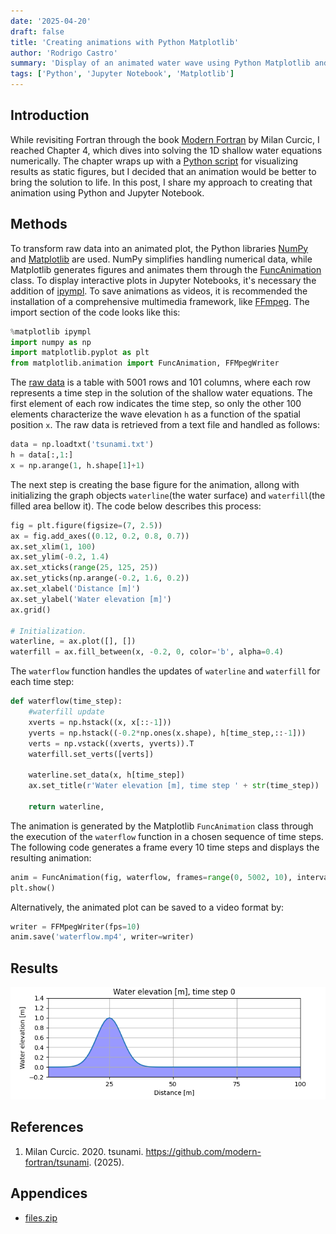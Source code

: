 ```yaml
---
date: '2025-04-20'
draft: false
title: 'Creating animations with Python Matplotlib'
author: 'Rodrigo Castro'
summary: 'Display of an animated water wave using Python Matplotlib and Jupyter Notebook.'
tags: ['Python', 'Jupyter Notebook', 'Matplotlib']
---
```


## Introduction
While revisiting Fortran through the book [Modern Fortran] by Milan Curcic, I reached Chapter 4, which dives into solving the 1D shallow water equations numerically. The chapter wraps up with a [Python script] for visualizing results as static figures, but I decided that an animation would be better to bring the solution to life. In this post, I share my approach to creating that animation using Python and Jupyter Notebook.

## Methods
To transform raw data into an animated plot, the Python libraries [NumPy] and [Matplotlib] are used. NumPy simplifies handling numerical data, while Matplotlib generates figures and animates them through the [FuncAnimation] class. To display interactive plots in Jupyter Notebooks, it's necessary the addition of [ipympl]. To save animations as videos, it is recommended the installation of a comprehensive multimedia framework, like [FFmpeg]. The import section of the code looks like this:

```python
%matplotlib ipympl
import numpy as np
import matplotlib.pyplot as plt
from matplotlib.animation import FuncAnimation, FFMpegWriter
```

The [raw data](#appendices) is a table with 5001 rows and 101 columns, where each row represents a time step in the solution of the shallow water equations. The first element of each row indicates the time step, so only the other 100 elements characterize the wave elevation `h` as a function of the spatial position `x`. The raw data is retrieved from a text file and handled as follows:


```python
data = np.loadtxt('tsunami.txt')
h = data[:,1:]
x = np.arange(1, h.shape[1]+1)
```

The next step is creating the base figure for the animation, allong with initializing the graph objects `waterline`(the water surface) and `waterfill`(the filled area bellow it). The code below describes this process:

```python
fig = plt.figure(figsize=(7, 2.5))
ax = fig.add_axes((0.12, 0.2, 0.8, 0.7))
ax.set_xlim(1, 100)
ax.set_ylim(-0.2, 1.4)
ax.set_xticks(range(25, 125, 25))
ax.set_yticks(np.arange(-0.2, 1.6, 0.2))
ax.set_xlabel('Distance [m]')
ax.set_ylabel('Water elevation [m]')
ax.grid()

# Initialization.
waterline, = ax.plot([], [])
waterfill = ax.fill_between(x, -0.2, 0, color='b', alpha=0.4)
```

The `waterflow` function handles the updates of `waterline` and `waterfill` for each time step:

```python
def waterflow(time_step):
    #waterfill update
    xverts = np.hstack((x, x[::-1]))
    yverts = np.hstack((-0.2*np.ones(x.shape), h[time_step,::-1]))
    verts = np.vstack((xverts, yverts)).T
    waterfill.set_verts([verts])

    waterline.set_data(x, h[time_step])
    ax.set_title(r'Water elevation [m], time step ' + str(time_step))

    return waterline,
```

The animation is generated by the Matplotlib `FuncAnimation` class through the execution of the `waterflow` function in a chosen sequence of time steps. The following code generates a frame every 10 time steps and displays the resulting animation:

```python
anim = FuncAnimation(fig, waterflow, frames=range(0, 5002, 10), interval=100, blit=True) 
plt.show()
```

Alternatively, the animated plot can be saved to a video format by:

```python
writer = FFMpegWriter(fps=10)
anim.save('waterflow.mp4', writer=writer)
```

## Results
<p align="center">
<img src="waterflow.gif" alt="1D shallow water" >
</p>

## References
1. Milan Curcic. 2020. tsunami. https://github.com/modern-fortran/tsunami. (2025).

## Appendices
* <a href="files.zip" download>files.zip</a>

<!--Links-->
[Modern Fortran]: https://search.worldcat.org/title/1309887166
[Python script]: https://github.com/modern-fortran/tsunami/blob/master/src/ch04/plot_water_height.py
[Matplotlib]: https://matplotlib.org/
[FuncAnimation]: https://matplotlib.org/stable/api/_as_gen/matplotlib.animation.FuncAnimation.html#matplotlib.animation.FuncAnimation
[NumPy]: https://numpy.org/
[ipympl]: https://matplotlib.org/ipympl/
[FFmpeg]: https://www.ffmpeg.org/

